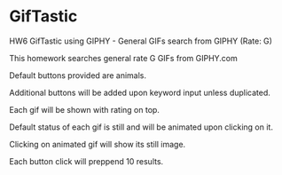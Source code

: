 # GifTastic
HW6 GifTastic using GIPHY - General GIFs search from GIPHY (Rate: G)

This homework searches general rate G GIFs from GIPHY.com

Default buttons provided are animals.

Additional buttons will be added upon keyword input unless duplicated.

Each gif will be shown with rating on top.

Default status of each gif is still and will be animated upon clicking on it.

Clicking on animated gif will show its still image.

Each button click will preppend 10 results.